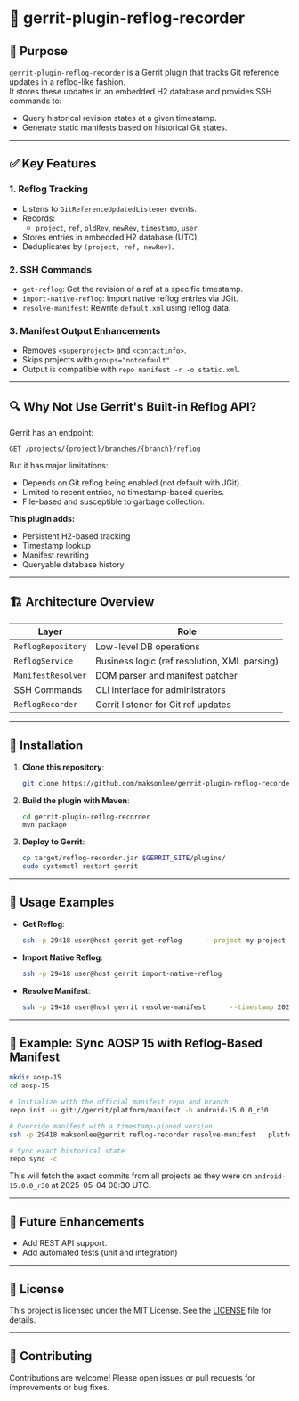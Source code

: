# 🧩 gerrit-plugin-reflog-recorder

## 🔧 Purpose

`gerrit-plugin-reflog-recorder` is a Gerrit plugin that tracks Git reference updates in a reflog-like fashion.  
It stores these updates in an embedded H2 database and provides SSH commands to:

- Query historical revision states at a given timestamp.
- Generate static manifests based on historical Git states.

---

## ✅ Key Features

### 1. Reflog Tracking
- Listens to `GitReferenceUpdatedListener` events.
- Records:
    - `project`, `ref`, `oldRev`, `newRev`, `timestamp`, `user`
- Stores entries in embedded H2 database (UTC).
- Deduplicates by `(project, ref, newRev)`.

### 2. SSH Commands
- `get-reflog`: Get the revision of a ref at a specific timestamp.
- `import-native-reflog`: Import native reflog entries via JGit.
- `resolve-manifest`: Rewrite `default.xml` using reflog data.

### 3. Manifest Output Enhancements
- Removes `<superproject>` and `<contactinfo>`.
- Skips projects with `groups="notdefault"`.
- Output is compatible with `repo manifest -r -o static.xml`.

---

## 🔍 Why Not Use Gerrit's Built-in Reflog API?

Gerrit has an endpoint:

```
GET /projects/{project}/branches/{branch}/reflog
```

But it has major limitations:
- Depends on Git reflog being enabled (not default with JGit).
- Limited to recent entries, no timestamp-based queries.
- File-based and susceptible to garbage collection.

**This plugin adds:**
- Persistent H2-based tracking
- Timestamp lookup
- Manifest rewriting
- Queryable database history

---

## 🏗️ Architecture Overview

| Layer              | Role                                       |
|--------------------|--------------------------------------------|
| `ReflogRepository` | Low-level DB operations                    |
| `ReflogService`    | Business logic (ref resolution, XML parsing) |
| `ManifestResolver` | DOM parser and manifest patcher            |
| SSH Commands       | CLI interface for administrators           |
| `ReflogRecorder`   | Gerrit listener for Git ref updates        |

---

## 🚀 Installation

1. **Clone this repository**:
   ```bash
   git clone https://github.com/maksonlee/gerrit-plugin-reflog-recorder.git
   ```

2. **Build the plugin with Maven**:
   ```bash
   cd gerrit-plugin-reflog-recorder
   mvn package
   ```

3. **Deploy to Gerrit**:
   ```bash
   cp target/reflog-recorder.jar $GERRIT_SITE/plugins/
   sudo systemctl restart gerrit
   ```

---

## 🧪 Usage Examples

- **Get Reflog**:
   ```bash
   ssh -p 29418 user@host gerrit get-reflog      --project my-project      --ref refs/heads/main      --timestamp 2025-05-11T12:00:00Z
   ```

- **Import Native Reflog**:
   ```bash
   ssh -p 29418 user@host gerrit import-native-reflog
   ```

- **Resolve Manifest**:
   ```bash
   ssh -p 29418 user@host gerrit resolve-manifest      --timestamp 2025-05-11T12:00:00Z
   ```

---

## 🧪 Example: Sync AOSP 15 with Reflog-Based Manifest

```bash
mkdir aosp-15
cd aosp-15

# Initialize with the official manifest repo and branch
repo init -u git://gerrit/platform/manifest -b android-15.0.0_r30

# Override manifest with a timestamp-pinned version
ssh -p 29418 maksonlee@gerrit reflog-recorder resolve-manifest   platform/manifest   refs/heads/android-15.0.0_r30   2025-05-04T08:30:00Z > .repo/manifest.xml

# Sync exact historical state
repo sync -c
```

This will fetch the exact commits from all projects as they were on `android-15.0.0_r30` at 2025-05-04 08:30 UTC.

---

## 🧠 Future Enhancements

- Add REST API support.
- Add automated tests (unit and integration)

---

## 📄 License

This project is licensed under the MIT License. See the [LICENSE](LICENSE) file for details.

---

## 🤝 Contributing

Contributions are welcome! Please open issues or pull requests for improvements or bug fixes.